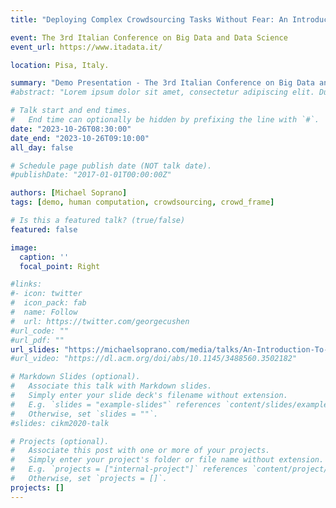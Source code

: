 ```yaml
---
title: "Deploying Complex Crowdsourcing Tasks Without Fear: An Introduction to Crowd_Frame"

event: The 3rd Italian Conference on Big Data and Data Science
event_url: https://www.itadata.it/

location: Pisa, Italy.

summary: "Demo Presentation - The 3rd Italian Conference on Big Data and Data Science (ITADATA 2024). Pisa, Italy."
#abstract: "Lorem ipsum dolor sit amet, consectetur adipiscing elit. Duis posuere tellusac convallis placerat. Proin tincidunt magna sed ex sollicitudin condimentum. Sed ac faucibus dolor, scelerisque sollicitudin nisi. Cras purus urna, suscipit quis sapien eu, pulvinar tempor diam."

# Talk start and end times.
#   End time can optionally be hidden by prefixing the line with `#`.
date: "2023-10-26T08:30:00"
date_end: "2023-10-26T09:10:00"
all_day: false

# Schedule page publish date (NOT talk date).
#publishDate: "2017-01-01T00:00:00Z"

authors: [Michael Soprano]
tags: [demo, human computation, crowdsourcing, crowd_frame]

# Is this a featured talk? (true/false)
featured: false

image:
  caption: ''
  focal_point: Right

#links:
#- icon: twitter
#  icon_pack: fab
#  name: Follow
#  url: https://twitter.com/georgecushen
#url_code: ""
#url_pdf: ""
url_slides: "https://michaelsoprano.com/media/talks/An-Introduction-To-Crowd_Frame.pdf"
#url_video: "https://dl.acm.org/doi/abs/10.1145/3488560.3502182"

# Markdown Slides (optional).
#   Associate this talk with Markdown slides.
#   Simply enter your slide deck's filename without extension.
#   E.g. `slides = "example-slides"` references `content/slides/example-slides.md`.
#   Otherwise, set `slides = ""`.
#slides: cikm2020-talk

# Projects (optional).
#   Associate this post with one or more of your projects.
#   Simply enter your project's folder or file name without extension.
#   E.g. `projects = ["internal-project"]` references `content/project/deep-learning/index.md`.
#   Otherwise, set `projects = []`.
projects: []
---
```

